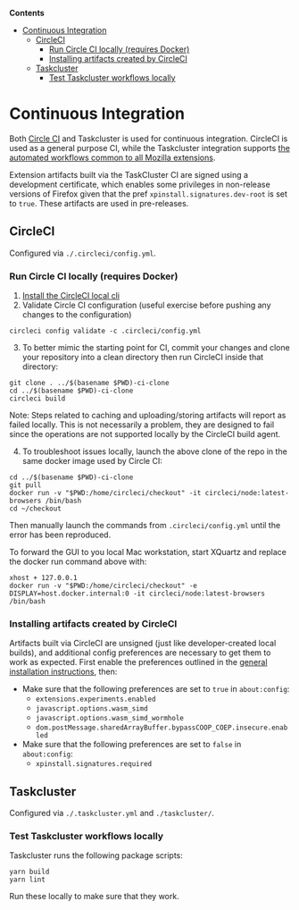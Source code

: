 <!-- START doctoc generated TOC please keep comment here to allow auto update -->
<!-- DON'T EDIT THIS SECTION, INSTEAD RE-RUN doctoc TO UPDATE -->

**Contents**

- [Continuous Integration](#continuous-integration)
  - [CircleCI](#circleci)
    - [Run Circle CI locally (requires Docker)](#run-circle-ci-locally-requires-docker)
    - [Installing artifacts created by CircleCI](#installing-artifacts-created-by-circleci)
  - [Taskcluster](#taskcluster)
    - [Test Taskcluster workflows locally](#test-taskcluster-workflows-locally)

<!-- END doctoc generated TOC please keep comment here to allow auto update -->

# Continuous Integration

Both [Circle CI](https://circleci.com/) and Taskcluster is used for continuous integration. CircleCI is used as a general purpose CI, while the Taskcluster integration supports [the automated workflows common to all Mozilla extensions](https://github.com/mozilla-extensions/xpi-manifest/blob/master/docs/adding-a-new-xpi.md#adding-a-new-xpi).

Extension artifacts built via the TaskCluster CI are signed using a development certificate, which enables some privileges in non-release versions of Firefox given that the pref `xpinstall.signatures.dev-root` is set to `true`. These artifacts are used in pre-releases.

## CircleCI

Configured via `./.circleci/config.yml`.

### Run Circle CI locally (requires Docker)

1. [Install the CircleCI local cli](https://circleci.com/docs/2.0/local-cli/#installation)
2. Validate Circle CI configuration (useful exercise before pushing any changes to the configuration)

```shell
circleci config validate -c .circleci/config.yml
```

3. To better mimic the starting point for CI, commit your changes and clone your repository into a clean directory then run CircleCI inside that directory:

```shell
git clone . ../$(basename $PWD)-ci-clone
cd ../$(basename $PWD)-ci-clone
circleci build
```

Note: Steps related to caching and uploading/storing artifacts will report as failed locally. This is not necessarily a problem, they are designed to fail since the operations are not supported locally by the CircleCI build agent.

4. To troubleshoot issues locally, launch the above clone of the repo in the same docker image used by Circle CI:

```shell
cd ../$(basename $PWD)-ci-clone
git pull
docker run -v "$PWD:/home/circleci/checkout" -it circleci/node:latest-browsers /bin/bash
cd ~/checkout
```

Then manually launch the commands from `.circleci/config.yml` until the error has been reproduced.

To forward the GUI to you local Mac workstation, start XQuartz and replace the docker run command above with:

```
xhost + 127.0.0.1
docker run -v "$PWD:/home/circleci/checkout" -e DISPLAY=host.docker.internal:0 -it circleci/node:latest-browsers /bin/bash
```

### Installing artifacts created by CircleCI

Artifacts built via CircleCI are unsigned (just like developer-created local builds), and additional config preferences are necessary to get them to work as expected. First enable the preferences outlined in the [general installation instructions](./INSTALL.md), then:

- Make sure that the following preferences are set to `true` in `about:config`:
  - `extensions.experiments.enabled`
  - `javascript.options.wasm_simd`
  - `javascript.options.wasm_simd_wormhole`
  - `dom.postMessage.sharedArrayBuffer.bypassCOOP_COEP.insecure.enabled`
- Make sure that the following preferences are set to `false` in `about:config`:
  - `xpinstall.signatures.required`

## Taskcluster

Configured via `./.taskcluster.yml` and `./taskcluster/`.

### Test Taskcluster workflows locally

Taskcluster runs the following package scripts:

```
yarn build
yarn lint
```

Run these locally to make sure that they work.
